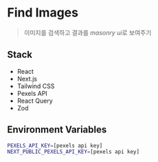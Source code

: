 # Find Images

> 이미지를 검색하고 결과를 *masonry ui*로 보여주기

## Stack

- React
- Next.js
- Tailwind CSS
- Pexels API
- React Query
- Zod

## Environment Variables

```bash
PEXELS_API_KEY=[pexels api key]
NEXT_PUBLIC_PEXELS_API_KEY=[pexels api key]
```
